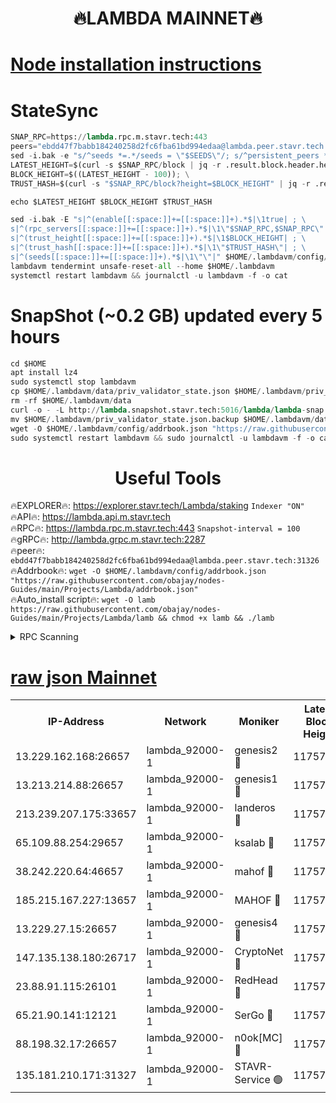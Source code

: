 <h1 align="center"> 🔥LAMBDA MAINNET🔥</h1>


[Node installation instructions](https://github.com/obajay/nodes-Guides/tree/main/Projects/Lambda)
=


# StateSync
```python
SNAP_RPC=https://lambda.rpc.m.stavr.tech:443
peers="ebdd47f7babb184240258d2fc6fba61bd994edaa@lambda.peer.stavr.tech:31326" 
sed -i.bak -e "s/^seeds *=.*/seeds = \"$SEEDS\"/; s/^persistent_peers *=.*/persistent_peers = \"$PEERS\"/" $HOME/.lambdavm/config/config.toml
LATEST_HEIGHT=$(curl -s $SNAP_RPC/block | jq -r .result.block.header.height); \
BLOCK_HEIGHT=$((LATEST_HEIGHT - 100)); \
TRUST_HASH=$(curl -s "$SNAP_RPC/block?height=$BLOCK_HEIGHT" | jq -r .result.block_id.hash)

echo $LATEST_HEIGHT $BLOCK_HEIGHT $TRUST_HASH

sed -i.bak -E "s|^(enable[[:space:]]+=[[:space:]]+).*$|\1true| ; \
s|^(rpc_servers[[:space:]]+=[[:space:]]+).*$|\1\"$SNAP_RPC,$SNAP_RPC\"| ; \
s|^(trust_height[[:space:]]+=[[:space:]]+).*$|\1$BLOCK_HEIGHT| ; \
s|^(trust_hash[[:space:]]+=[[:space:]]+).*$|\1\"$TRUST_HASH\"| ; \
s|^(seeds[[:space:]]+=[[:space:]]+).*$|\1\"\"|" $HOME/.lambdavm/config/config.toml
lambdavm tendermint unsafe-reset-all --home $HOME/.lambdavm
systemctl restart lambdavm && journalctl -u lambdavm -f -o cat

```
# SnapShot (~0.2 GB) updated every 5 hours
```python
cd $HOME
apt install lz4
sudo systemctl stop lambdavm
cp $HOME/.lambdavm/data/priv_validator_state.json $HOME/.lambdavm/priv_validator_state.json.backup
rm -rf $HOME/.lambdavm/data
curl -o - -L http://lambda.snapshot.stavr.tech:5016/lambda/lambda-snap.tar.lz4 | lz4 -c -d - | tar -x -C $HOME/.lambdavm --strip-components 2
mv $HOME/.lambdavm/priv_validator_state.json.backup $HOME/.lambdavm/data/priv_validator_state.json
wget -O $HOME/.lambdavm/config/addrbook.json "https://raw.githubusercontent.com/obajay/nodes-Guides/main/Projects/Lambda/addrbook.json"
sudo systemctl restart lambdavm && sudo journalctl -u lambdavm -f -o cat
```
 <h1 align="center"> Useful Tools</h1>

🔥EXPLORER🔥:      https://explorer.stavr.tech/Lambda/staking	        `Indexer "ON"` \
🔥API🔥: 			 		 https://lambda.api.m.stavr.tech \
🔥RPC🔥:           https://lambda.rpc.m.stavr.tech:443	              `Snapshot-interval = 100` \
🔥gRPC🔥:          http://lambda.grpc.m.stavr.tech:2287 \
🔥peer🔥:					 `ebdd47f7babb184240258d2fc6fba61bd994edaa@lambda.peer.stavr.tech:31326` \
🔥Addrbook🔥:    ```wget -O $HOME/.lambdavm/config/addrbook.json "https://raw.githubusercontent.com/obajay/nodes-Guides/main/Projects/Lambda/addrbook.json"``` \
🔥Auto_install script🔥: ```wget -O lamb https://raw.githubusercontent.com/obajay/nodes-Guides/main/Projects/Lambda/lamb && chmod +x lamb && ./lamb```


<details>
<summary>RPC Scanning</summary>

<h2 align="center"> We scan nodes in real time every 4 hours. And we provide the final result of RPC endpoints.
We cannot influence the operation of these nodes in any way. </h2>


```python
If Voting Power is higher than 0 --> then the Node is a validator of the network and may be subject to attack and be a potential threat to the chain.
```
```python
We marked such validators with a red symbol
```

</details>

[raw json Mainnet](https://rpc-check.lambm.stavr.tech/lambm/rpc-lambm-result.json)
=


<table><tr><th>IP-Address</th><th>Network</th><th>Moniker</th><th>Latest Block Height</th><th>Earliest Block Height</th><th>Catching Up</th><th>Tx Index</th><th>Voting Power</th><th>Scan Time</th></tr><tr><td>13.229.162.168:26657</td><td>lambda_92000-1</td><td>genesis2 🔴</td><td>11757586</td><td>1</td><td>False</td><td>on</td><td>16891175</td><td>2024-02-17T05:21:16.348730962UTC</td></tr><tr><td>13.213.214.88:26657</td><td>lambda_92000-1</td><td>genesis1 🔴</td><td>11757587</td><td>1</td><td>False</td><td>on</td><td>107835</td><td>2024-02-17T05:21:21.389250791UTC</td></tr><tr><td>213.239.207.175:33657</td><td>lambda_92000-1</td><td>landeros 🔴</td><td>11757584</td><td>8136001</td><td>False</td><td>off</td><td>1854161</td><td>2024-02-17T05:21:08.677771286UTC</td></tr><tr><td>65.109.88.254:29657</td><td>lambda_92000-1</td><td>ksalab 🔴</td><td>11757587</td><td>8715001</td><td>False</td><td>on</td><td>510465</td><td>2024-02-17T05:21:24.529112097UTC</td></tr><tr><td>38.242.220.64:46657</td><td>lambda_92000-1</td><td>mahof 🔴</td><td>11757587</td><td>10131001</td><td>False</td><td>off</td><td>770350</td><td>2024-02-17T05:21:27.361341027UTC</td></tr><tr><td>185.215.167.227:13657</td><td>lambda_92000-1</td><td>MAHOF 🔴</td><td>11757586</td><td>10134001</td><td>False</td><td>on</td><td>2051510</td><td>2024-02-17T05:21:20.064437816UTC</td></tr><tr><td>13.229.27.15:26657</td><td>lambda_92000-1</td><td>genesis4 🔴</td><td>11757586</td><td>11043001</td><td>False</td><td>on</td><td>9665448</td><td>2024-02-17T05:21:19.700953125UTC</td></tr><tr><td>147.135.138.180:26717</td><td>lambda_92000-1</td><td>CryptoNet 🔴</td><td>11757587</td><td>11383001</td><td>False</td><td>off</td><td>774803</td><td>2024-02-17T05:21:21.693209743UTC</td></tr><tr><td>23.88.91.115:26101</td><td>lambda_92000-1</td><td>RedHead 🔴</td><td>11757584</td><td>11657584</td><td>False</td><td>off</td><td>553202</td><td>2024-02-17T05:21:08.946625339UTC</td></tr><tr><td>65.21.90.141:12121</td><td>lambda_92000-1</td><td>SerGo 🔴</td><td>11757587</td><td>11657587</td><td>False</td><td>off</td><td>10612122</td><td>2024-02-17T05:21:27.032549412UTC</td></tr><tr><td>88.198.32.17:26657</td><td>lambda_92000-1</td><td>n0ok[MC] 🔴</td><td>11757588</td><td>11657588</td><td>False</td><td>off</td><td>1578630</td><td>2024-02-17T05:21:30.339696115UTC</td></tr><tr><td>135.181.210.171:31327</td><td>lambda_92000-1</td><td>STAVR-Service 🟢</td><td>11757587</td><td>11757001</td><td>False</td><td>on</td><td>0</td><td>2024-02-17T05:21:24.119936149UTC</td></tr></table>
